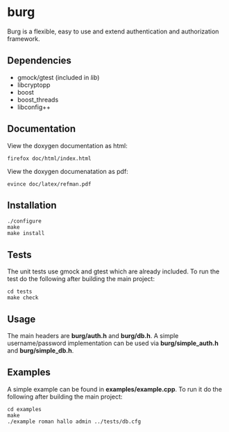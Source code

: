 burg
====
Burg is a flexible, easy to use and extend authentication and authorization
framework.

Dependencies
------------

* gmock/gtest (included in *lib*)
* libcryptopp
* boost
* boost_threads
* libconfig++

Documentation
-------------

View the doxygen documentation as html:

```
firefox doc/html/index.html
```


View the doxygen documenatation as pdf:

```
evince doc/latex/refman.pdf
```

Installation
------------

```
./configure
make
make install
```

Tests
-----

The unit tests use gmock and gtest which are already included. To run the test
do the following after building the main project:

```
cd tests
make check
```

Usage
-----
The main headers are **burg/auth.h** and **burg/db.h**.
A simple username/password implementation can be used via
**burg/simple_auth.h** and **burg/simple_db.h**.


Examples
--------
A simple example can be found in **examples/example.cpp**.
To run it do the following after building the main project:

```
cd examples
make
./example roman hallo admin ../tests/db.cfg
```
